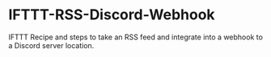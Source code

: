 # IFTTT-RSS-Discord-Webhook
 IFTTT Recipe and steps to take an RSS feed and integrate into a webhook to a Discord server location. 

